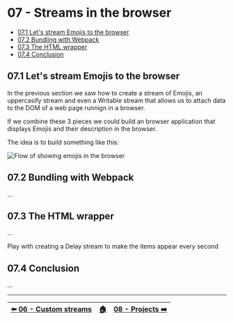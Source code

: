 # 07 - Streams in the browser

- [07.1 Let's stream Emojis to the browser](#071-lets-stream-emojis-to-the-browser)
- [07.2 Bundling with Webpack](#072-bundling-with-webpack)
- [07.3 The HTML wrapper](#073-the-html-wrapper)
- [07.4 Conclusion](#074-conclusion)


## 07.1 Let's stream Emojis to the browser

In the previous section we saw how to create a stream of Emojis, an uppercasify stream and even a Writable stream that allows us to attach data to the DOM of a web page runnign in a browser.

If we combine these 3 pieces we could build an browser application that displays Emojis and their description in the browser.

The idea is to build something like this:

![Flow of showing emojis in the browser](./images/stream-in-the-browser-flow.gif)


## 07.2 Bundling with Webpack


...


## 07.3 The HTML wrapper


...


Play with creating a Delay stream to make the items appear every second


## 07.4 Conclusion

...


---

| [⬅️ 06 - Custom streams](/06-custom-streams/README.md) | [🏠](/README.md)| [08 - Projects ➡️](/08-projects/README.md)|
|:--------------|:------:|------------------------------------------------:|
